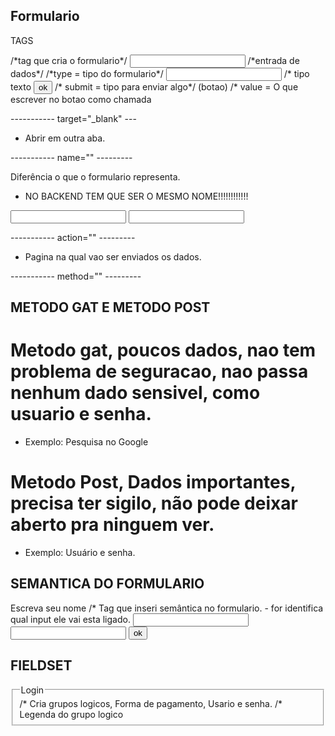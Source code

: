 ## Formulario

TAGS

<form action="" method="" target="_blank"> /*tag que cria o formulario*/
    <input type="" > /*entrada de dados*/ /*type =  tipo do formulario*/
    <input type="text" name=""> /* tipo texto
    <input type="submit" value="ok"> /* submit = tipo para enviar algo*/ (botao) /* value = O que escrever no botao como chamada
</form>
----------- target="_blank" ---

- Abrir em outra aba.

----------- name=""   ---------

Diferência o que o formulario representa. 
- NO BACKEND TEM QUE SER O MESMO NOME!!!!!!!!!!!!

<input type="text" name="Email">
<input type="text" name="Senha">

----------- action="" ---------

- Pagina na qual vao ser enviados os dados.

----------- method="" ---------
## METODO GAT E METODO POST

# Metodo gat, poucos dados, nao tem problema de seguracao, nao passa nenhum dado sensivel, como usuario e senha.
- Exemplo: Pesquisa no Google

# Metodo Post, Dados importantes, precisa ter sigilo, não pode deixar aberto pra ninguem ver.
- Exemplo: Usuário e senha.

## SEMANTICA DO FORMULARIO

<form action="" method="" target="_blank"> 
    <label for="txtbusca">Escreva seu nome <label> /* Tag que inseri semântica no formulario. 
    - for identifica qual input ele vai esta ligado.
    <input type="" > 
    <input type="text" name="" id=""> 
    <input type="submit" value="ok"> 
</form>

## FIELDSET

<fieldset> /* Cria grupos logicos, Forma de pagamento, Usario e senha.
    <legend>Login</legend> /* Legenda do grupo logico
</fieldset>